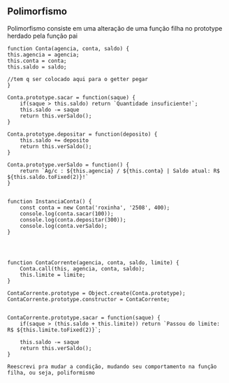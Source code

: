 ## Polimorfismo

Polimorfismo consiste em uma alteração de uma função filha no prototype herdado pela função pai


    function Conta(agencia, conta, saldo) {
    this.agencia = agencia;
    this.conta = conta;
    this.saldo = saldo;

    //tem q ser colocado aqui para o getter pegar    
    }

    Conta.prototype.sacar = function(saque) {
        if(saque > this.saldo) return `Quantidade insuficiente!`;
        this.saldo -= saque
        return this.verSaldo();
    }

    Conta.prototype.depositar = function(deposito) {
        this.saldo += deposito
        return this.verSaldo();
    }

    Conta.prototype.verSaldo = function() {
        return `Ag/c : ${this.agencia} / ${this.conta} | Saldo atual: R$ ${this.saldo.toFixed(2)}!`
    }


    function InstanciaConta() {
        const conta = new Conta('roxinha', '2508', 400);
        console.log(conta.sacar(100));
        console.log(conta.depositar(300));
        console.log(conta.verSaldo);
    }




    function ContaCorrente(agencia, conta, saldo, limite) {
        Conta.call(this, agencia, conta, saldo);
        this.limite = limite;
    }

    ContaCorrente.prototype = Object.create(Conta.prototype);
    ContaCorrente.prototype.constructor = ContaCorrente;


    ContaCorrente.prototype.sacar = function(saque) {
        if(saque > (this.saldo + this.limite)) return `Passou do limite: R$ ${this.limite.toFixed(2)}`;

        this.saldo -= saque
        return this.verSaldo();
    }

`Reescrevi pra mudar a condição, mudando seu comportamento na função filha, ou seja, poliformismo`
